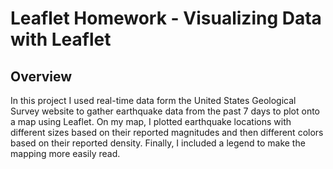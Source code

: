 # Leaflet Homework - Visualizing Data with Leaflet

## Overview

In this project I used real-time data form the United States Geological Survey website to gather earthquake data from the past 7 days to plot onto a map using Leaflet. On my map, I plotted earthquake locations with different sizes based on their reported magnitudes and then different colors based on their reported density. Finally, I included a legend to make the mapping more easily read. 

